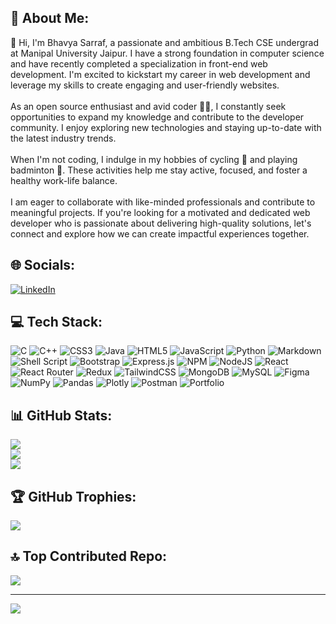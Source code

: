 ## 💫 About Me:
👋 Hi, I'm Bhavya Sarraf, a passionate and ambitious B.Tech CSE undergrad at Manipal University Jaipur. I have a strong foundation in computer science and have recently completed a specialization in front-end web development. I'm excited to kickstart my career in web development and leverage my skills to create engaging and user-friendly websites.<br><br>As an open source enthusiast and avid coder 👨‍💻, I constantly seek opportunities to expand my knowledge and contribute to the developer community. I enjoy exploring new technologies and staying up-to-date with the latest industry trends.<br><br>When I'm not coding, I indulge in my hobbies of cycling 🚴 and playing badminton 🏸. These activities help me stay active, focused, and foster a healthy work-life balance.<br><br>I am eager to collaborate with like-minded professionals and contribute to meaningful projects. If you're looking for a motivated and dedicated web developer who is passionate about delivering high-quality solutions, let's connect and explore how we can create impactful experiences together.


## 🌐 Socials:
[![LinkedIn](https://img.shields.io/badge/LinkedIn-%230077B5.svg?logo=linkedin&logoColor=white)](https://linkedin.com/in/bhavya-sarraf-3b287723b) 

## 💻 Tech Stack:
![C](https://img.shields.io/badge/c-%2300599C.svg?style=for-the-badge&logo=c&logoColor=white) ![C++](https://img.shields.io/badge/c++-%2300599C.svg?style=for-the-badge&logo=c%2B%2B&logoColor=white) ![CSS3](https://img.shields.io/badge/css3-%231572B6.svg?style=for-the-badge&logo=css3&logoColor=white) ![Java](https://img.shields.io/badge/java-%23ED8B00.svg?style=for-the-badge&logo=java&logoColor=white) ![HTML5](https://img.shields.io/badge/html5-%23E34F26.svg?style=for-the-badge&logo=html5&logoColor=white) ![JavaScript](https://img.shields.io/badge/javascript-%23323330.svg?style=for-the-badge&logo=javascript&logoColor=%23F7DF1E) ![Python](https://img.shields.io/badge/python-3670A0?style=for-the-badge&logo=python&logoColor=ffdd54) ![Markdown](https://img.shields.io/badge/markdown-%23000000.svg?style=for-the-badge&logo=markdown&logoColor=white) ![Shell Script](https://img.shields.io/badge/shell_script-%23121011.svg?style=for-the-badge&logo=gnu-bash&logoColor=white) ![Bootstrap](https://img.shields.io/badge/bootstrap-%23563D7C.svg?style=for-the-badge&logo=bootstrap&logoColor=white) ![Express.js](https://img.shields.io/badge/express.js-%23404d59.svg?style=for-the-badge&logo=express&logoColor=%2361DAFB) ![NPM](https://img.shields.io/badge/NPM-%23000000.svg?style=for-the-badge&logo=npm&logoColor=white) ![NodeJS](https://img.shields.io/badge/node.js-6DA55F?style=for-the-badge&logo=node.js&logoColor=white) ![React](https://img.shields.io/badge/react-%2320232a.svg?style=for-the-badge&logo=react&logoColor=%2361DAFB) ![React Router](https://img.shields.io/badge/React_Router-CA4245?style=for-the-badge&logo=react-router&logoColor=white) ![Redux](https://img.shields.io/badge/redux-%23593d88.svg?style=for-the-badge&logo=redux&logoColor=white) ![TailwindCSS](https://img.shields.io/badge/tailwindcss-%2338B2AC.svg?style=for-the-badge&logo=tailwind-css&logoColor=white) ![MongoDB](https://img.shields.io/badge/MongoDB-%234ea94b.svg?style=for-the-badge&logo=mongodb&logoColor=white) ![MySQL](https://img.shields.io/badge/mysql-%2300f.svg?style=for-the-badge&logo=mysql&logoColor=white) 	![Figma](https://img.shields.io/badge/figma-%23F24E1E.svg?style=for-the-badge&logo=figma&logoColor=white) ![NumPy](https://img.shields.io/badge/numpy-%23013243.svg?style=for-the-badge&logo=numpy&logoColor=white) ![Pandas](https://img.shields.io/badge/pandas-%23150458.svg?style=for-the-badge&logo=pandas&logoColor=white) ![Plotly](https://img.shields.io/badge/Plotly-%233F4F75.svg?style=for-the-badge&logo=plotly&logoColor=white) ![Postman](https://img.shields.io/badge/Postman-FF6C37?style=for-the-badge&logo=postman&logoColor=white) ![Portfolio](https://img.shields.io/badge/Portfolio-%23000000.svg?style=for-the-badge&logo=firefox&logoColor=#FF7139)
## 📊 GitHub Stats:
![](https://github-readme-stats.vercel.app/api?username=bhavyasarraf26&theme=react&hide_border=false&include_all_commits=true&count_private=false)<br/>
![](https://github-readme-streak-stats.herokuapp.com/?user=bhavyasarraf26&theme=react&hide_border=false)<br/>
![](https://github-readme-stats.vercel.app/api/top-langs/?username=bhavyasarraf26&theme=react&hide_border=false&include_all_commits=true&count_private=false&layout=compact)

## 🏆 GitHub Trophies:
![](https://github-profile-trophy.vercel.app/?username=bhavyasarraf26&theme=radical&no-frame=false&no-bg=false&margin-w=4)

## 🔝 Top Contributed Repo:
![](https://github-contributor-stats.vercel.app/api?username=bhavyasarraf26&limit=5&theme=dark&combine_all_yearly_contributions=true)

---
[![](https://visitcount.itsvg.in/api?id=bhavyasarraf26&icon=5&color=0)](https://visitcount.itsvg.in)

<!-- Proudly created with GPRM ( https://gprm.itsvg.in ) -->
